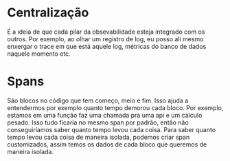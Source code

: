 # Centralização
É a ideia de que cada pilar da obsevabilidade esteja integrado com os outros.
Por exemplo, ao olhar um registro de log, eu posso ali mesmo enxergar o trace em que está aquele log, métricas do banco de dados naquele momento etc.

# Spans
São blocos no código que tem começo, meio e fim. Isso ajuda a entendermos por exemplo quanto tempo demorou cada bloco.
Por exemplo, estamos em uma função faz uma chamada pra uma api e um cálculo pesado. Isso tudo ficaria no mesmo span por padrão, então não conseguiríamos saber quanto tempo levou cada coisa.
Para saber quanto tempo levou cada coisa de maneira isolada, podemos criar span customizados, assim temos os dados de cada bloco que queremos de maneira isolada.